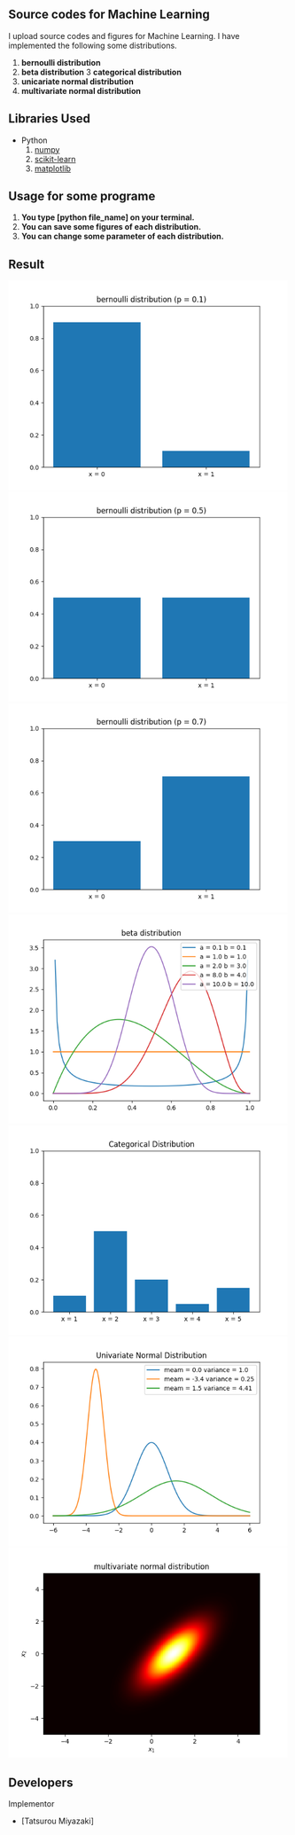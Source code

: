 Source codes for Machine Learning
 ---
 
I upload source codes and figures for Machine Learning.
I have implemented the following some distributions.
1. __bernoulli distribution__
2. __beta distribution__
3 __categorical distribution__
4. __unicariate normal distribution__
5. __multivariate normal distribution__

Libraries Used
---
- Python
  1. [numpy](http://www.numpy.org/)
  2. [scikit-learn](http://scikit-learn.org/stable/)
  3. [matplotlib](https://matplotlib.org)
  
Usage for some programe
---
1. __You type [python file_name] on your terminal.__
2. __You can save some figures of each distribution.__
3. __You can change some parameter of each distribution.__

Result
---
![bernoulli distribution1](bernoulli_0.1.png) 
![bernoulli distribution2](bernoulli_0.5.png) 
![bernoulli distribution3](bernoulli_0.7.png)
![beta distribution](beta.png)
![categorical distribution](categorical.png)
![unicariate normal distribution](univariate_normal.png)
![multivariate normal distribution](multivariate_normal.png)
 
Developers
---
Implementor
 - [Tatsurou Miyazaki]

